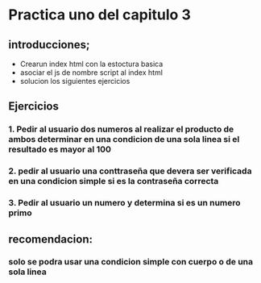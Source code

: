 # Practica uno del capitulo 3
## introducciones;
- Crearun index html con la estoctura basica
- asociar el js de nombre script al index html
- solucion los siguientes ejercicios
## Ejercicios
### 1. Pedir al usuario dos numeros al realizar el producto de ambos determinar en una condicion de una sola linea si el resultado es mayor al 100
### 2. pedir al usuario una conttraseña que devera ser verificada en una condicion simple si es la contraseña correcta
### 3. Pedir al usuario un numero y determina si es un numero primo
## recomendacion:
### solo se podra usar una condicion simple con cuerpo o de una sola linea 